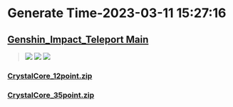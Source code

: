# Generate Time-2023-03-11 15:27:16

## [Genshin_Impact_Teleport Main](https://github.com/Sam5440/Genshin_Impact_Teleport)

>![](https://komarev.com/ghpvc/?username=done439)
>![](https://komarev.com/ghpvc/?username=done438)
>![](https://komarev.com/ghpvc/?username=done437)

### [CrystalCore_12point.zip](https://raw.githubusercontent.com/Sam5440/Genshin_Impact_Teleport/download/ManualCollectPoint/Inventory/CrystalCore_12point.zip)

### [CrystalCore_35point.zip](https://raw.githubusercontent.com/Sam5440/Genshin_Impact_Teleport/download/ManualCollectPoint/Inventory/CrystalCore_35point.zip)

